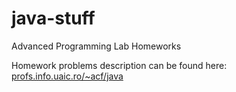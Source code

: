# java-stuff
Advanced Programming Lab Homeworks

Homework problems description can be found here: [profs.info.uaic.ro/~acf/java](http://profs.info.uaic.ro/~acf/java/)

